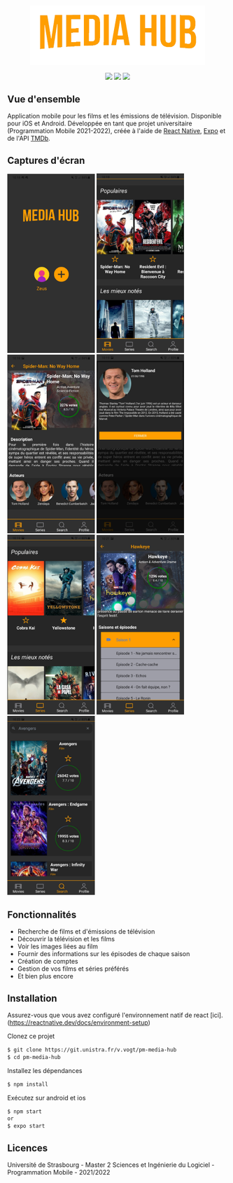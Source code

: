 <p style="margin: 0 auto" align="center">
  <img src="src/assets/mh_trans_crop.png" width="400"><br>
</p>

<p align="center">
  <img src="https://img.shields.io/badge/react-17.01-green.svg" />
  <img src="https://img.shields.io/badge/react--native-0.64.3-blue.svg" />
  <img src="https://img.shields.io/badge/expo-43.0.2-critical.svg" />
</p>

## Vue d'ensemble

Application mobile pour les films et les émissions de télévision. Disponible pour iOS et Android.
Développée en tant que projet universitaire (Programmation Mobile 2021-2022), créée à l'aide de [React Native](https://reactnative.dev/), [Expo](https://expo.dev/) et de l'API [TMDb](https://www.themoviedb.org/).

## Captures d'écran

<img src="src/assets/screenshot/screen1.jpg" width="200" />
<img src="src/assets/screenshot/screen2.jpg" width="200" />
<img src="src/assets/screenshot/screen3.jpg" width="200" />
<img src="src/assets/screenshot/screen4.jpg" width="200" />
<img src="src/assets/screenshot/screen5.jpg" width="200" />
<img src="src/assets/screenshot/screen6.jpg" width="200" />
<img src="src/assets/screenshot/screen7.jpg" width="200" />

## Fonctionnalités

- Recherche de films et d'émissions de télévision
- Découvrir la télévision et les films
- Voir les images liées au film
- Fournir des informations sur les épisodes de chaque saison
- Création de comptes
- Gestion de vos films et séries préférés
- Et bien plus encore

## Installation

Assurez-vous que vous avez configuré l'environnement natif de react [ici].(https://reactnative.dev/docs/environment-setup)

Clonez ce projet

```sh
$ git clone https://git.unistra.fr/v.vogt/pm-media-hub
$ cd pm-media-hub
```

Installez les dépendances

```sh
$ npm install
```

Exécutez sur android et ios

```sh
$ npm start
or
$ expo start
```

## Licences

Université de Strasbourg - Master 2 Sciences et Ingénierie du Logiciel - Programmation Mobile - 2021/2022
